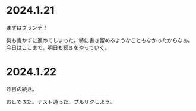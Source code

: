 # 2024.1.21
まずはブランチ！

何も書かずに進めてしまった。特に書き留めるようなこともなかったからなあ。  
今日はここまで。明日も続きをやっていく。

# 2024.1.22
昨日の続き。

おしできた。テスト通った。プルリクしよう。